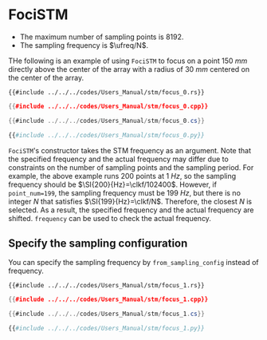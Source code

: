 # FociSTM

- The maximum number of sampling points is $8192$.
- The sampling frequency is $\ufreq/N$.

THe following is an example of using `FociSTM` to focus on a point $\SI{150}{mm}$ directly above the center of the array with a radius of $\SI{30}{mm}$ centered on the center of the array.

```rust,edition2021
{{#include ../../../codes/Users_Manual/stm/focus_0.rs}}
```

```cpp
{{#include ../../../codes/Users_Manual/stm/focus_0.cpp}}
```

```cs
{{#include ../../../codes/Users_Manual/stm/focus_0.cs}}
```

```python
{{#include ../../../codes/Users_Manual/stm/focus_0.py}}
```

`FociSTM`'s constructor takes the STM frequency as an argument.
Note that the specified frequency and the actual frequency may differ due to constraints on the number of sampling points and the sampling period.
For example, the above example runs 200 points at $\SI{1}{Hz}$, so the sampling frequency should be $\SI{200}{Hz}=\clkf/102400$.
However, if `point_num=199`, the sampling frequency must be $\SI{199}{Hz}$, but there is no integer $N$ that satisfies $\SI{199}{Hz}=\clkf/N$.
Therefore, the closest $N$ is selected.
As a result, the specified frequency and the actual frequency are shifted.
`frequency` can be used to check the actual frequency.

## Specify the sampling configuration

You can specify the sampling frequency by `from_sampling_config` instead of frequency.

```rust,edition2021
{{#include ../../../codes/Users_Manual/stm/focus_1.rs}}
```

```cpp
{{#include ../../../codes/Users_Manual/stm/focus_1.cpp}}
```

```cs
{{#include ../../../codes/Users_Manual/stm/focus_1.cs}}
```

```python
{{#include ../../../codes/Users_Manual/stm/focus_1.py}}
```
